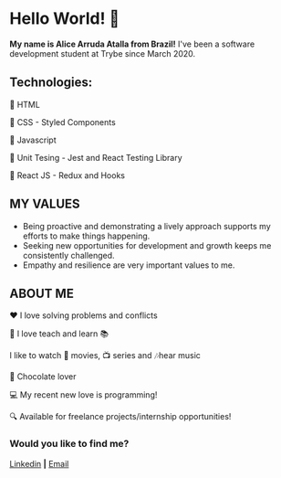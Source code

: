 # Hello World! 👋

**My name is Alice Arruda Atalla from Brazil!**
I've been a software development student at Trybe since March 2020.

## Technologies:

:large_orange_diamond: HTML

:large_orange_diamond: CSS - Styled Components

:large_orange_diamond: Javascript

:large_orange_diamond: Unit Tesing - Jest and React Testing Library

:large_orange_diamond: React JS - Redux and Hooks

## MY VALUES

* Being proactive and demonstrating a lively approach supports my efforts to make things happening.
* Seeking new opportunities for development and growth keeps me consistently challenged.
* Empathy and resilience are very important values to me.

## ABOUT ME

:heart: I love solving problems and conflicts

:rocket: I love teach and learn :books:

I like to watch  :movie_camera: movies, :tv: series and  :notes:hear music

:chocolate_bar: Chocolate lover

:computer: My recent new love is programming!

:mag: Available for freelance projects/internship opportunities!

### Would you like to find me?

[Linkedin][linkedin] **|**
[Email][email]

[linkedin]: https://www.linkedin.com/in/aliceatalla/?locale=en_US
[email]: aliceatalla36@gmail.com
